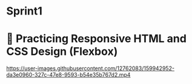 # Sprint1

# 🔨 Practicing Responsive HTML and CSS Design (Flexbox)

https://user-images.githubusercontent.com/12762083/159942952-da3e0960-327c-47e8-9593-b54e35b767d2.mp4

